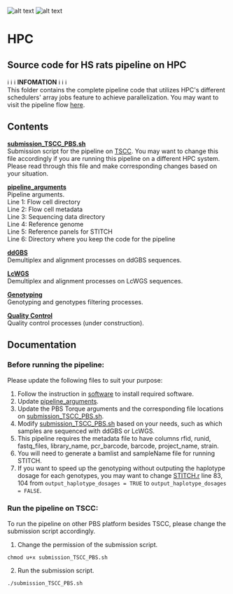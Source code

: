 ![alt text](https://secureservercdn.net/198.71.233.106/h9j.d46.myftpupload.com/wp-content/uploads/2019/09/palmerlab-logo.png)
![alt text](https://ratgenes.org/wp-content/uploads/2014/11/GWAS_1200x150pxBanner-01.png)
# HPC
## Source code for HS rats pipeline on HPC
:information_source: :information_source: :information_source:  **INFOMATION** :information_source: :information_source: :information_source:    
This folder contains the complete pipeline code that utilizes HPC's different schedulers' array jobs feature to achieve parallelization. You may want to visit the pipeline flow [here](https://github.com/Palmer-Lab-UCSD/HS-Rats-Genotyping-Pipeline/blob/main/assets/HS_Rats_Lc-WGS_Genotyping_Pipeline_Design.pdf).

## Contents
**[submission_TSCC_PBS.sh](submission_TSCC_PBS.sh)**  
Submission script for the pipeline on  [TSCC](https://www.sdsc.edu/support/user_guides/tscc.html). You may want to change this file accordingly if you are running this pipeline on a different HPC system. Please read through this file and make corresponding changes based on your situation.  

**[pipeline_arguments](pipeline_arguments)**  
Pipeline arguments.  
Line 1: Flow cell directory  
Line 2: Flow cell metadata  
Line 3: Sequencing data directory  
Line 4: Reference genome  
Line 5: Reference panels for STITCH  
Line 6: Directory where you keep the code for the pipeline  

**[ddGBS](ddGBS)**  
Demultiplex and alignment processes on ddGBS sequences.  

**[LcWGS](LcWGS)**  
Demultiplex and alignment processes on LcWGS sequences.  

**[Genotyping](genotyping)**  
Genotyping and genotypes filtering processes.  

**[Quality Control](quality_control)**  
Quality control processes (under construction).  

## Documentation  
### Before running the pipeline:
Please update the following files to suit your purpose:  
1. Follow the instruction in [software](software) to install required software.
2. Update [pipeline_arguments](pipeline_arguments).
3. Update the PBS Torque arguments and the corresponding file locations on [submission_TSCC_PBS.sh](submission_TSCC_PBS.sh).  
4. Modify [submission_TSCC_PBS.sh](submission_TSCC_PBS.sh) based on your needs, such as which samples are sequenced with ddGBS or LcWGS.  
5. This pipeline requires the metadata file to have columns rfid, runid, fastq_files, library_name, pcr_barcode, barcode, project_name, strain.  
6. You will need to generate a bamlist and sampleName file for running STITCH.
7. If you want to speed up the genotyping without outputing the haplotype dosage for each genotypes, you may want to change [STITCH.r](genotyping/util/STITCH.r) line 83, 104 from ```output_haplotype_dosages = TRUE``` to ```output_haplotype_dosages = FALSE```.


### Run the pipeline on TSCC:
To run the pipeline on other PBS platform besides TSCC, please change the submission script accordingly.  
1. Change the permission of the submission script.
```
chmod u+x submission_TSCC_PBS.sh
```
2. Run the submission script.
```
./submission_TSCC_PBS.sh
```  
